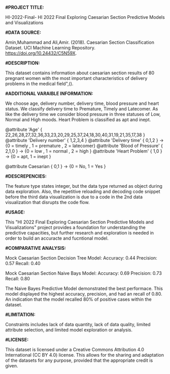 **#PROJECT TITLE:**

HI-2022-Final- HI 2022 Final Exploring Caesarian Section Predictive Models and Visualizations


**#DATA SOURCE:**

Amin,Muhammad and Ali,Amir. (2018). Caesarian Section Classification Dataset. UCI Machine Learning Repository. https://doi.org/10.24432/C5N59X.


**#DESCRIPTION:**

This dataset contains information about caesarian section results of 80 pregnant women with the most important characteristics of delivery problems in the medical field",().


**#ADDITIONAL VARAIBLE INFORMATION:**

We choose age, delivery number, delivery time, blood pressure and heart status.
We classify delivery time to Premature, Timely and Latecomer. As like the delivery time we consider blood pressure in three statuses of Low, Normal and High moods. Heart Problem is classified as apt and inept.


@attribute 'Age' { 22,26,28,27,32,36,33,23,20,29,25,37,24,18,30,40,31,19,21,35,17,38 } 
@attribute 'Delivery number' { 1,2,3,4 }
@attribute 'Delivery time' { 0,1,2 } -> {0 = timely , 1 = premature , 2 = latecomer}
@attribute 'Blood of Pressure' { 2,1,0 } -> {0 = low , 1 = normal , 2 = high }
@attribute 'Heart Problem' { 1,0 } -> {0 = apt, 1 = inept }

@attribute Caesarian { 0,1 } -> {0 = No, 1 = Yes }


**#DESCREPENCIES:**

The feature type states integer, but the data type returned as object during data exploration. Also, the repetitive reloading and decoding code snippet before the third data visualization is due to a code in the 2nd data visualization that disrupts the code flow. 


**#USAGE:**

This "HI 2022 Final Exploring Caesarian Section Predictive Models and Visualizations" project provides a foundation for understanding the predictive capacities, but further research and exploration is needed in order to build an accuracte and fucntional model.


**#COMPARATIVE ANALYSIS:**

Mock Caesarian Section Decision Tree Model:
Accuracy: 0.44
Precision: 0.57
Recall: 0.40

Mock Caesarian Section Naive Bays Model:
Accuracy: 0.69
Precision: 0.73
Recall: 0.80

The Naive Bayes Predictive Model demonstrated the best performace. This model displayed the highest accuracy, precision, and had an recall of 0.80. An indication that the model recalled 80% of positive cases within the dataset. 


**#LIMITATION:**

Constraints includes lack of data quantity, lack of data quality, limited attribute selection, and limited model exploration or analysis.


**#LICENSE:**

This dataset is licensed under a Creative Commons Attribution 4.0 International (CC BY 4.0) license.
This allows for the sharing and adaptation of the datasets for any purpose, provided that the appropriate credit is given.
